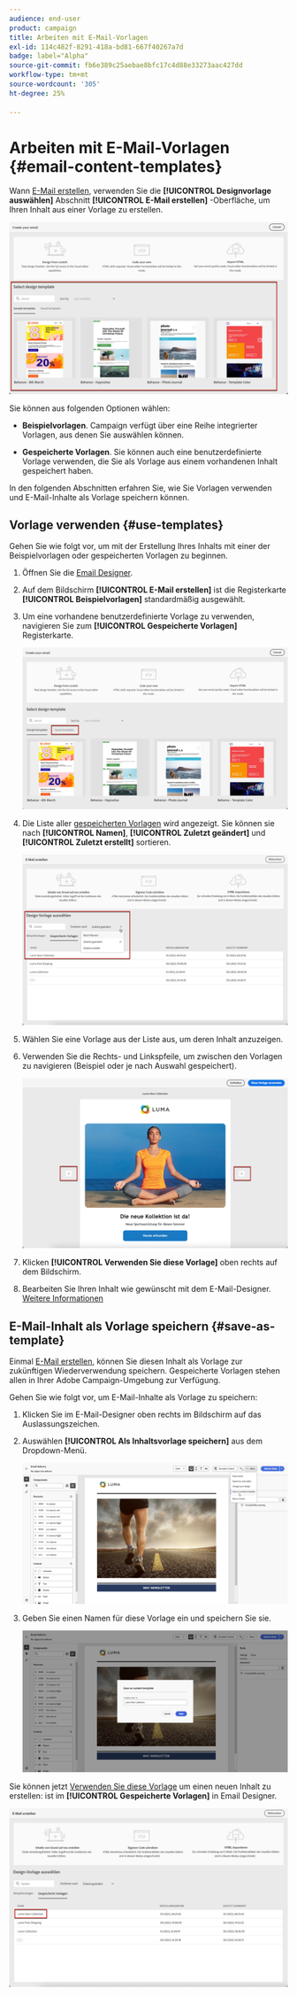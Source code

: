```yaml
---
audience: end-user
product: campaign
title: Arbeiten mit E-Mail-Vorlagen
exl-id: 114c482f-8291-418a-bd81-667f40267a7d
badge: label="Alpha"
source-git-commit: fb6e389c25aebae8bfc17c4d88e33273aac427dd
workflow-type: tm+mt
source-wordcount: '305'
ht-degree: 25%

---
```


# Arbeiten mit E-Mail-Vorlagen {#email-content-templates}

Wann [E-Mail erstellen](../email/create-email.md), verwenden Sie die **[!UICONTROL Designvorlage auswählen]** Abschnitt **[!UICONTROL E-Mail erstellen]** -Oberfläche, um Ihren Inhalt aus einer Vorlage zu erstellen.

![](assets/email_designer-templates.png)

Sie können aus folgenden Optionen wählen:

* **Beispielvorlagen**. Campaign verfügt über eine Reihe integrierter Vorlagen, aus denen Sie auswählen können.

* **Gespeicherte Vorlagen**. Sie können auch eine benutzerdefinierte Vorlage verwenden, die Sie als Vorlage aus einem vorhandenen Inhalt gespeichert haben.

In den folgenden Abschnitten erfahren Sie, wie Sie Vorlagen verwenden und E-Mail-Inhalte als Vorlage speichern können.

## Vorlage verwenden {#use-templates}

Gehen Sie wie folgt vor, um mit der Erstellung Ihres Inhalts mit einer der Beispielvorlagen oder gespeicherten Vorlagen zu beginnen.

1. Öffnen Sie die [Email Designer](create-email-content.md).

1. Auf dem Bildschirm **[!UICONTROL E-Mail erstellen]** ist die Registerkarte **[!UICONTROL Beispielvorlagen]** standardmäßig ausgewählt.

1. Um eine vorhandene benutzerdefinierte Vorlage zu verwenden, navigieren Sie zum **[!UICONTROL Gespeicherte Vorlagen]** Registerkarte.

   ![](assets/email_designer-saved-templates-tab.png)

1. Die Liste aller [gespeicherten Vorlagen](#save-as-template) wird angezeigt. Sie können sie nach **[!UICONTROL Namen]**, **[!UICONTROL Zuletzt geändert]** und **[!UICONTROL Zuletzt erstellt]** sortieren.

   ![](assets/email_designer-saved-templates.png)

1. Wählen Sie eine Vorlage aus der Liste aus, um deren Inhalt anzuzeigen.

1. Verwenden Sie die Rechts- und Linkspfeile, um zwischen den Vorlagen zu navigieren (Beispiel oder je nach Auswahl gespeichert).

   ![](assets/email_designer-saved-templates-navigate.png)

1. Klicken **[!UICONTROL Verwenden Sie diese Vorlage]** oben rechts auf dem Bildschirm.

1. Bearbeiten Sie Ihren Inhalt wie gewünscht mit dem E-Mail-Designer. [Weitere Informationen](create-email-content.md)

## E-Mail-Inhalt als Vorlage speichern {#save-as-template}

Einmal [E-Mail erstellen](create-email-content.md), können Sie diesen Inhalt als Vorlage zur zukünftigen Wiederverwendung speichern. Gespeicherte Vorlagen stehen allen in Ihrer Adobe Campaign-Umgebung zur Verfügung.

Gehen Sie wie folgt vor, um E-Mail-Inhalte als Vorlage zu speichern:

1. Klicken Sie im E-Mail-Designer oben rechts im Bildschirm auf das Auslassungszeichen.

1. Auswählen **[!UICONTROL Als Inhaltsvorlage speichern]** aus dem Dropdown-Menü.

   ![](assets/email_designer-save-template.png)

1. Geben Sie einen Namen für diese Vorlage ein und speichern Sie sie.

   ![](assets/email_designer-template-name.png)

Sie können jetzt [Verwenden Sie diese Vorlage](#use-templates) um einen neuen Inhalt zu erstellen: ist im **[!UICONTROL Gespeicherte Vorlagen]** in Email Designer.

![](assets/email_designer-saved-template.png)
